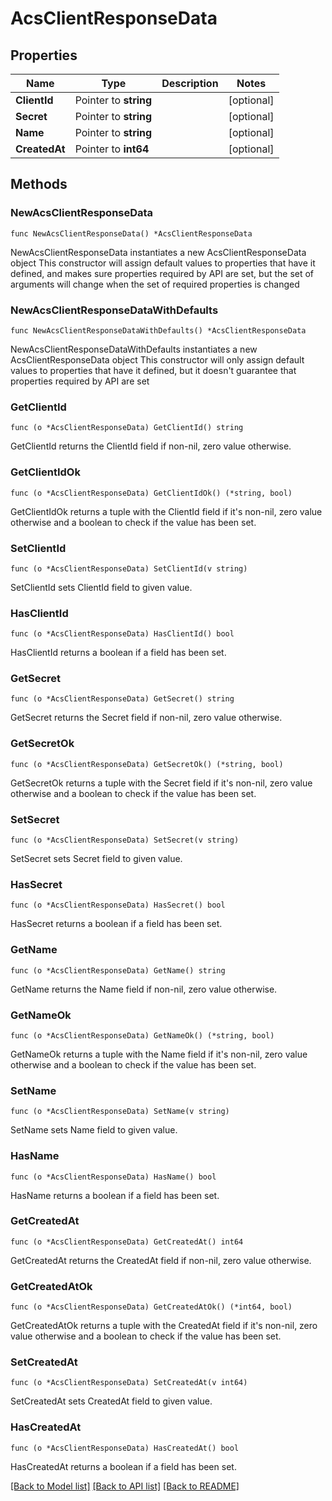 # AcsClientResponseData

## Properties

Name | Type | Description | Notes
------------ | ------------- | ------------- | -------------
**ClientId** | Pointer to **string** |  | [optional] 
**Secret** | Pointer to **string** |  | [optional] 
**Name** | Pointer to **string** |  | [optional] 
**CreatedAt** | Pointer to **int64** |  | [optional] 

## Methods

### NewAcsClientResponseData

`func NewAcsClientResponseData() *AcsClientResponseData`

NewAcsClientResponseData instantiates a new AcsClientResponseData object
This constructor will assign default values to properties that have it defined,
and makes sure properties required by API are set, but the set of arguments
will change when the set of required properties is changed

### NewAcsClientResponseDataWithDefaults

`func NewAcsClientResponseDataWithDefaults() *AcsClientResponseData`

NewAcsClientResponseDataWithDefaults instantiates a new AcsClientResponseData object
This constructor will only assign default values to properties that have it defined,
but it doesn't guarantee that properties required by API are set

### GetClientId

`func (o *AcsClientResponseData) GetClientId() string`

GetClientId returns the ClientId field if non-nil, zero value otherwise.

### GetClientIdOk

`func (o *AcsClientResponseData) GetClientIdOk() (*string, bool)`

GetClientIdOk returns a tuple with the ClientId field if it's non-nil, zero value otherwise
and a boolean to check if the value has been set.

### SetClientId

`func (o *AcsClientResponseData) SetClientId(v string)`

SetClientId sets ClientId field to given value.

### HasClientId

`func (o *AcsClientResponseData) HasClientId() bool`

HasClientId returns a boolean if a field has been set.

### GetSecret

`func (o *AcsClientResponseData) GetSecret() string`

GetSecret returns the Secret field if non-nil, zero value otherwise.

### GetSecretOk

`func (o *AcsClientResponseData) GetSecretOk() (*string, bool)`

GetSecretOk returns a tuple with the Secret field if it's non-nil, zero value otherwise
and a boolean to check if the value has been set.

### SetSecret

`func (o *AcsClientResponseData) SetSecret(v string)`

SetSecret sets Secret field to given value.

### HasSecret

`func (o *AcsClientResponseData) HasSecret() bool`

HasSecret returns a boolean if a field has been set.

### GetName

`func (o *AcsClientResponseData) GetName() string`

GetName returns the Name field if non-nil, zero value otherwise.

### GetNameOk

`func (o *AcsClientResponseData) GetNameOk() (*string, bool)`

GetNameOk returns a tuple with the Name field if it's non-nil, zero value otherwise
and a boolean to check if the value has been set.

### SetName

`func (o *AcsClientResponseData) SetName(v string)`

SetName sets Name field to given value.

### HasName

`func (o *AcsClientResponseData) HasName() bool`

HasName returns a boolean if a field has been set.

### GetCreatedAt

`func (o *AcsClientResponseData) GetCreatedAt() int64`

GetCreatedAt returns the CreatedAt field if non-nil, zero value otherwise.

### GetCreatedAtOk

`func (o *AcsClientResponseData) GetCreatedAtOk() (*int64, bool)`

GetCreatedAtOk returns a tuple with the CreatedAt field if it's non-nil, zero value otherwise
and a boolean to check if the value has been set.

### SetCreatedAt

`func (o *AcsClientResponseData) SetCreatedAt(v int64)`

SetCreatedAt sets CreatedAt field to given value.

### HasCreatedAt

`func (o *AcsClientResponseData) HasCreatedAt() bool`

HasCreatedAt returns a boolean if a field has been set.


[[Back to Model list]](../README.md#documentation-for-models) [[Back to API list]](../README.md#documentation-for-api-endpoints) [[Back to README]](../README.md)


